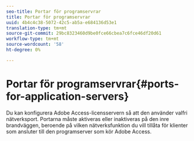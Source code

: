 ```yaml
---
seo-title: Portar för programservrar
title: Portar för programservrar
uuid: 4b4c4c38-5072-42c5-ab5a-e684136d53e1
translation-type: tm+mt
source-git-commit: 29bc8323460d9be0fce66cbea7c6fce46df20d61
workflow-type: tm+mt
source-wordcount: '58'
ht-degree: 0%

---
```



# Portar för programservrar{#ports-for-application-servers}

Du kan konfigurera Adobe Access-licensservern så att den använder valfri nätverksport. Portarna måste aktiveras eller inaktiveras på den inre brandväggen, beroende på vilken nätverksfunktion du vill tillåta för klienter som ansluter till den programserver som kör Adobe Access.
